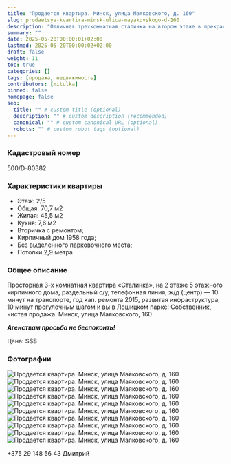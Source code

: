 ```yaml
---
title: "Продается квартира. Минск, улица Маяковского, д. 160"
slug: prodaetsya-kvartira-minsk-ulica-mayakovskogo-d-160
description: "Отличная трехкомнатная сталинка на втором этаже в прекрасном доме после капитального ремонта"
summary: ""
date: 2025-05-20T00:00:01+02:00
lastmod: 2025-05-20T00:00:02+02:00
draft: false
weight: 11
toc: true
categories: []
tags: [продажа, недвижимость]
contributors: [mitulka]
pinned: false
homepage: false
seo:
  title: "" # custom title (optional)
  description: "" # custom description (recommended)
  canonical: "" # custom canonical URL (optional)
  robots: "" # custom robot tags (optional)
---
```

### Кадастровый номер
500/D-80382

### Характеристики квартиры
- Этаж: 2/5
- Общая: 70,7 м2
- Жилая: 45,5 м2
- Кухня: 7,6 м2
- Вторичка с ремонтом;
- Кирпичный дом 1958 года;
- Без выделенного парковочного места;
- Потолки 2,9 метра

### Общее описание
Просторная 3-х комнатная квартира «Сталинка», на 2 этаже 5 этажного кирпичного дома, раздельный с/у, телефонная линия, ж/д (центр) — 10 минут на транспорте, год кап. ремонта 2015, развитая инфраструктура, 10 минут прогулочным шагом и вы в Лошицком парке! Собственник, чистая продажа.
Минск, улица Маяковского, 160

***Агенствам просьба не беспокоить!***

Цена: $$$

### Фотографии
![Продается квартира. Минск, улица Маяковского, д. 160](img/01-prodaetsya-kvartira-minsk-ulica-mayakovskogo-d-160.jpg)
![Продается квартира. Минск, улица Маяковского, д. 160](img/02-prodaetsya-kvartira-minsk-ulica-mayakovskogo-d-160.jpg)
![Продается квартира. Минск, улица Маяковского, д. 160](img/03-prodaetsya-kvartira-minsk-ulica-mayakovskogo-d-160.jpg)
![Продается квартира. Минск, улица Маяковского, д. 160](img/04-prodaetsya-kvartira-minsk-ulica-mayakovskogo-d-160.jpg)
![Продается квартира. Минск, улица Маяковского, д. 160](img/05-prodaetsya-kvartira-minsk-ulica-mayakovskogo-d-160.jpg)
![Продается квартира. Минск, улица Маяковского, д. 160](img/06-prodaetsya-kvartira-minsk-ulica-mayakovskogo-d-160.jpg)
![Продается квартира. Минск, улица Маяковского, д. 160](img/07-prodaetsya-kvartira-minsk-ulica-mayakovskogo-d-160.jpg)
![Продается квартира. Минск, улица Маяковского, д. 160](img/08-prodaetsya-kvartira-minsk-ulica-mayakovskogo-d-160.jpg)
![Продается квартира. Минск, улица Маяковского, д. 160](img/09-prodaetsya-kvartira-minsk-ulica-mayakovskogo-d-160.jpg)
![Продается квартира. Минск, улица Маяковского, д. 160](img/10-prodaetsya-kvartira-minsk-ulica-mayakovskogo-d-160.jpg)

+375 29 148 56 43 Дмитрий